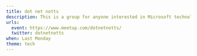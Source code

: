 ```yaml
---
title: dot net notts
description: This is a group for anyone interested in Microsoft technologies, best practices, and frameworks.
urls:
  event: https://www.meetup.com/dotnetnotts/
  twitter: dotnetnotts
when: Last Monday
theme: tech
---
```

